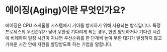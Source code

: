 # 에이징(Aging)이란 무엇인가요?

에이징은 CPU 스케줄링 시스템에서 기아를 방지하기 위해 사용되는 방식입니다. 특정 프로세스의 우선순위가 낮아 무한정 기다리게 되는 경우, 한번 양보하거나 기다린 시간에 비례하여 일정 시간이 지나면 우선순위를 한 단계씩 높여 무한 대기가 발생하지 않고 가까운 시간 안에 자원을 할당받도록 하는 기법을 말합니다.